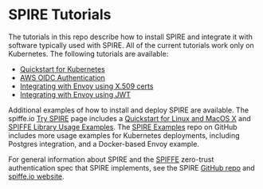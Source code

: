 # SPIRE Tutorials

The tutorials in this repo describe how to install SPIRE and integrate it with software typically used with SPIRE. All of the current tutorials work only on Kubernetes. The following tutorials are available:

* [Quickstart for Kubernetes](https://spiffe.io/spire/try/getting-started-k8s/)
* [AWS OIDC Authentication](https://spiffe.io/spire/try/oidc-federation-aws/)
* [Integrating with Envoy using X.509 certs](k8s/envoy-x509)
* [Integrating with Envoy using JWT](k8s/envoy-jwt)

Additional examples of how to install and deploy SPIRE are available. The spiffe.io [Try SPIRE](https://spiffe.io/spire/try/) page includes a [Quickstart for Linux and MacOS X](https://spiffe.io/spire/try/getting-started-linux-macos-x/) and [SPIFFE Library Usage Examples](https://spiffe.io/spire/try/spiffe-library-usage-examples/). The [SPIRE Examples](https://github.com/spiffe/spire-examples) repo on GitHub includes more usage examples for Kubernetes deployments, including Postgres integration, and a Docker-based Envoy example.

For general information about SPIRE and the [SPIFFE](https://github.com/spiffe/spiffe) zero-trust authentication spec that SPIRE implements, see the SPIRE [GitHub repo](https://github.com/spiffe/spire) and [spiffe.io website](https://spiffe.io).
